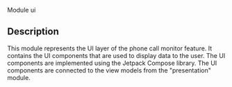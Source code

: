 Module ui

## Description

This module represents the UI layer of the phone call monitor feature. It contains the UI components
that are used to display data to the user. The UI components are implemented using the Jetpack
Compose library. The UI components are connected to the view models from the "presentation" module.